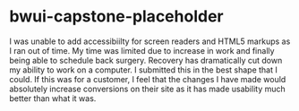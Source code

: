 # bwui-capstone-placeholder

I was unable to add accessibiilty for screen readers and HTML5 markups as I ran out of time. My time was limited due to increase in work and finally being able to schedule back surgery. Recovery has dramatically cut down my ability to work on a computer. I submitted this in the best shape that I could. If this was for a customer, I feel that the changes I have made would absolutely increase conversions on their site as it has made usability much better than what it was.
